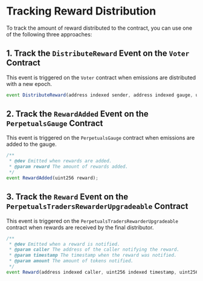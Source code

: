 
# Tracking Reward Distribution

To track the amount of reward distributed to the contract, you can use one of the following three approaches:

## 1. Track the `DistributeReward` Event on the `Voter` Contract

This event is triggered on the `Voter` contract when emissions are distributed with a new epoch.

```js
event DistributeReward(address indexed sender, address indexed gauge, uint256 amount);
```

## 2. Track the `RewardAdded` Event on the `PerpetualsGauge` Contract

This event is triggered on the `PerpetualsGauge` contract when emissions are added to the gauge.

```js
/**
 * @dev Emitted when rewards are added.
 * @param reward The amount of rewards added.
 */
event RewardAdded(uint256 reward);
```

## 3. Track the `Reward` Event on the `PerpetualsTradersRewarderUpgradeable` Contract

This event is triggered on the `PerpetualsTradersRewarderUpgradeable` contract when rewards are received by the final distributor.

```js
/**
 * @dev Emitted when a reward is notified.
 * @param caller The address of the caller notifying the reward.
 * @param timestamp The timestamp when the reward was notified.
 * @param amount The amount of tokens notified.
 */
event Reward(address indexed caller, uint256 indexed timestamp, uint256 amount);
```
